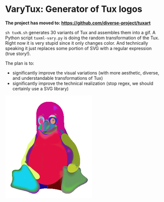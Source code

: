 # VaryTux: Generator of Tux logos 

**The project has moved to: https://github.com/diverse-project/tuxart**

`sh tuxN.sh` generates 30 variants of Tux and assembles them into a gif. 
A Python script `tuxml-vary.py` is doing the random transformation of the Tux. 
Right now it is very stupid since it only changes color. And technically speaking it just replaces some portion of SVG with a regular expression (true story!). 

The plan is to:
 * significantly improve the visual variations (with more aesthetic, diverse, and understandable transformations of Tux)  
 * significantly improve the technical realization (stop regex, we should certainly use a SVG library)
 
![tux gif](SuperTux.gif)


